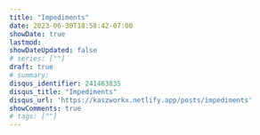 ```yaml
---
title: "Impediments"
date: 2023-06-30T18:58:42-07:00
showDate: true
lastmod:
showDateUpdated: false
# series: [""]
draft: true
# summary:
disqus_identifier: 241463835
disqus_title: "Impediments"
disqus_url: 'https://kaszworkx.netlify.app/posts/impediments'
showComments: true
# tags: [""] 
---
```



